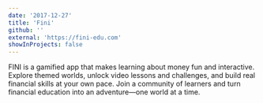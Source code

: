 ```yaml
---
date: '2017-12-27'
title: 'Fini'
github: ''
external: 'https://fini-edu.com'
showInProjects: false
---
```


FINI is a gamified app that makes learning about money fun and interactive. Explore themed worlds, unlock video lessons and challenges, and build real financial skills at your own pace. Join a community of learners and turn financial education into an adventure—one world at a time.
